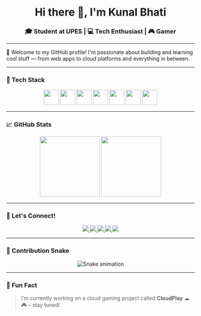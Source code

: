<h1 align="center">Hi there 👋, I'm Kunal Bhati</h1>
<h3 align="center">🎓 Student at UPES | 💻 Tech Enthusiast | 🎮 Gamer</h3>

---

🌟 Welcome to my GitHub profile! I'm passionate about building and learning cool stuff — from web apps to cloud platforms and everything in between.

---

### 🧰 Tech Stack
<div align="center">
  <img src="https://cdn.jsdelivr.net/gh/devicons/devicon/icons/javascript/javascript-original.svg" height="40" />
  <img src="https://cdn.jsdelivr.net/gh/devicons/devicon/icons/typescript/typescript-original.svg" height="40" />
  <img src="https://cdn.jsdelivr.net/gh/devicons/devicon/icons/react/react-original.svg" height="40" />
  <img src="https://cdn.jsdelivr.net/gh/devicons/devicon/icons/html5/html5-original.svg" height="40" />
  <img src="https://cdn.jsdelivr.net/gh/devicons/devicon/icons/css3/css3-original.svg" height="40" />
  <img src="https://cdn.jsdelivr.net/gh/devicons/devicon/icons/python/python-original.svg" height="40" />
  <img src="https://cdn.jsdelivr.net/gh/devicons/devicon/icons/csharp/csharp-original.svg" height="40" />
</div>

---

### 📈 GitHub Stats
<div align="center">
  <img src="https://github-readme-stats.vercel.app/api?username=KunalBhati&show_icons=true&theme=tokyonight&hide_border=false" height="160"/>
  <img src="https://github-readme-stats.vercel.app/api/top-langs/?username=Kunalbhati&layout=compact&theme=tokyonight&langs_count=6&hide_border=false" height="160"/>
</div>

---

### 🔗 Let's Connect!
<div align="center">
  <a href="mailto:kunalbhati2305@gmail.com">
    <img src="https://img.shields.io/badge/Gmail-D14836?style=for-the-badge&logo=gmail&logoColor=white" />
  </a>
  <a href="https://www.linkedin.com/in/kunal-bhati-0814a7145/?trk=opento_sprofile_topcard">
    <img src="https://img.shields.io/badge/LinkedIn-0077B5?style=for-the-badge&logo=linkedin&logoColor=white" />
  </a>
  <a href="https://www.instagram.com/your-instagram/">
    <img src="https://img.shields.io/badge/Instagram-E4405F?style=for-the-badge&logo=instagram&logoColor=white" />
  </a>
  <a href="https://www.youtube.com/channel/your-channel">
    <img src="https://img.shields.io/badge/Youtube-FF0000?style=for-the-badge&logo=youtube&logoColor=white" />
  </a>
  <a href="https://discordapp.com/users/your-discord-id">
    <img src="https://img.shields.io/badge/Discord-7289DA?style=for-the-badge&logo=discord&logoColor=white" />
  </a>
</div>

---

### 🐍 Contribution Snake
<div align="center">
  <img src="https://github.com/kunalbhati99/kunalbhati99/blob/output/github-contribution-grid-snake.svg" alt="Snake animation" />
</div>

---

### 📌 Fun Fact
> I’m currently working on a cloud gaming project called **CloudPlay** ☁🎮 – stay tuned!

